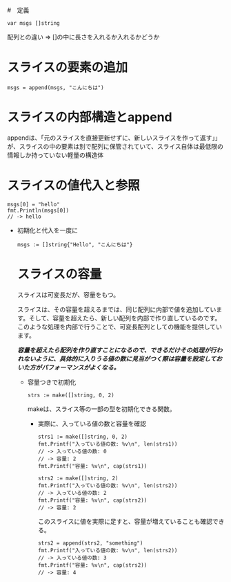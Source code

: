 #　定義

```
var msgs []string
```

配列との違い => []の中に長さを入れるか入れるかどうか

# スライスの要素の追加

```
msgs = append(msgs, "こんにちは")
```

# スライスの内部構造とappend

appendは、「元のスライスを直接更新せずに、新しいスライスを作って返す」」が、スライスの中の要素は別で配列に保管されていて、スライス自体は最低限の情報しか持っていない軽量の構造体


# スライスの値代入と参照

```
msgs[0] = "hello"
fmt.Println(msgs[0])
// -> hello
```

- 初期化と代入を一度に
  ```
  msgs := []string{"Hello", "こんにちは"}
  ```


  # スライスの容量

  スライスは可変長だが、容量をもつ。

  スライスは、その容量を超えるまでは、同じ配列に内部で値を追加しています。そして、容量を超えたら、新しい配列を内部で作り直しているのです。このような処理を内部で行うことで、可変長配列としての機能を提供しています。

  ***容量を超えたら配列を作り直すことになるので、できるだけその処理が行われないように、具体的に入りうる値の数に見当がつく際は容量を設定しておいた方がパフォーマンスがよくなる。***

  - 容量つきで初期化
    
    ```
    strs := make([]string, 0, 2)
    ```

    makeは、スライス等の一部の型を初期化できる関数。

    - 実際に、入っている値の数と容量を確認

      ```
      strs1 := make([]string, 0, 2)
      fmt.Printf("入っている値の数: %v\n", len(strs1))
      // -> 入っている値の数: 0
      // -> 容量: 2
      fmt.Printf("容量: %v\n", cap(strs1))

      strs2 := make([]string, 2)
      fmt.Printf("入っている値の数: %v\n", len(strs2))
      // -> 入っている値の数: 2
      fmt.Printf("容量: %v\n", cap(strs2))
      // -> 容量: 2
      ```

      このスライスに値を実際に足すと、容量が増えていることも確認できる。

      ```
      strs2 = append(strs2, "something")
      fmt.Printf("入っている値の数: %v\n", len(strs2))
      // -> 入っている値の数: 3
      fmt.Printf("容量: %v\n", cap(strs2))
      // -> 容量: 4
      ```

      

    
